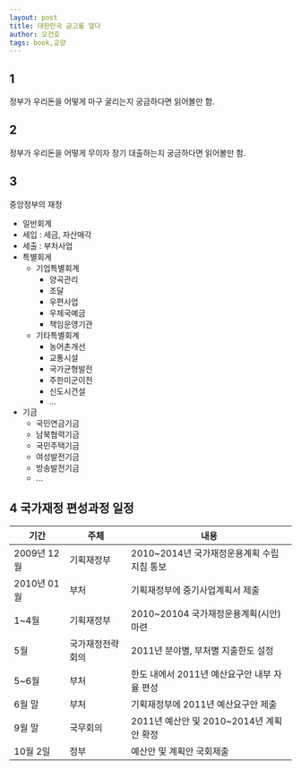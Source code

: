 ```yaml
---
layout: post
title: 대한민국 금고를 열다
author: 오건호
tags: book,교양
---
```


## 1
정부가 우리돈을 어떻게 마구 굴리는지 궁금하다면 읽어볼만 함.

## 2 
정부가 우리돈을 어떻게 무이자 장기 대출하는지 궁금하다면 읽어볼만 함.

## 3 
중앙정부의 재정

* 일반회계
* 세입 : 세금, 자산매각
* 세출 : 부처사업
* 특별회게
    - 기업특별회계
        - 양곡관리
        - 조달
        - 우편사업
        - 우체국예금
        - 책임운영기관
    - 기타특별회계
        - 농어촌개선
        - 교통시설
        - 국가균형발전
        - 주한미군이전
        - 신도시건설
        - ...
* 기금
    - 국민연금기금
    - 남북협력기금
    - 국민주택기금
    - 여성발전기금
    - 방송발전기금
    - ...

 

## 4 국가재정 편성과정 일정

| 기간        | 주체          | 내용                                   |
|------------|---------------|----------------------------------------|
| 2009년 12월 | 기획재정부     | 2010~2014년 국가재정운용계획 수립 지침 통보 |
| 2010년 01월 | 부처          | 기획재정부에 중기사업계획서 제출            |
| 1~4월      | 기획재정부      | 2010~20104 국가재정운용계획(시안) 마련     | 
| 5월	    | 국가재정전략회의 |	2011년 분야별, 부처별 지출한도 설정     |
| 5~6월	    | 부처	       | 한도 내에서 2011년 예산요구안 내부 자율 편성 |
| 6월 말	   | 부처	          | 기획재정부에 2011년 예산요구안 제출         |
| 9월 말	   | 국무회의	     | 2011년 예산안 및 2010~2014년 계획안 확정    |
| 10월 2일   | 정부	          |예산안 및 계획안 국회제출